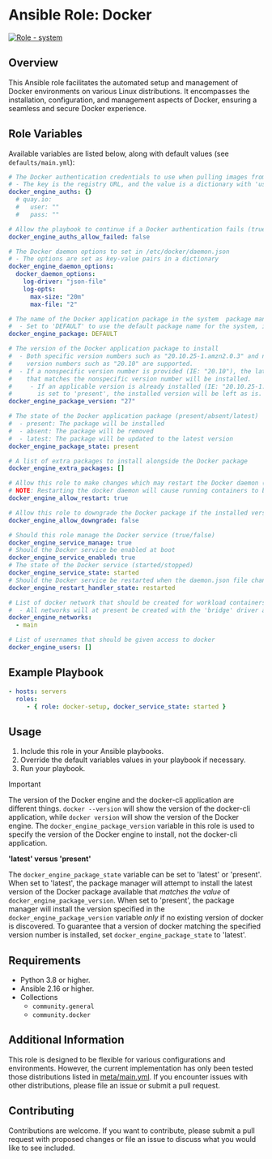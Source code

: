 # Ansible Role: Docker

[![Role - system](https://github.com/syndr/ansible-role-docker_engine/actions/workflows/role-docker_engine.yml/badge.svg)](https://github.com/syndr/ansible-role-docker_engine/actions/workflows/role-docker_engine.yml)

## Overview

This Ansible role facilitates the automated setup and management of Docker environments on various Linux distributions. It encompasses the installation, configuration, and management aspects of Docker, ensuring a seamless and secure Docker experience.

## Role Variables

Available variables are listed below, along with default values (see `defaults/main.yml`):

```yaml
# The Docker authentication credentials to use when pulling images from a registry
# - The key is the registry URL, and the value is a dictionary with 'user' and 'pass' keys
docker_engine_auths: {}
  # quay.io:
  #   user: ""
  #   pass: ""

# Allow the playbook to continue if a Docker authentication fails (true/false)
docker_engine_auths_allow_failed: false

# The Docker daemon options to set in /etc/docker/daemon.json
# - The options are set as key-value pairs in a dictionary
docker_engine_daemon_options:
  docker_daemon_options:
    log-driver: "json-file"
    log-opts:
      max-size: "20m"
      max-file: "2"

# The name of the Docker application package in the system  package manager
#  - Set to 'DEFAULT' to use the default package name for the system, if available
docker_engine_package: DEFAULT

# The version of the Docker application package to install
#  - Both specific version numbers such as "20.10.25-1.amzn2.0.3" and nonspecific
#    version numbers such as "20.10" are supported.
#  - If a nonspecific version number is provided (IE: "20.10"), the latest version of the package
#    that matches the nonspecific version number will be installed.
#     - If an applicable version is already installed (IE: "20.10.25-1.amzn2.0.3"), and package state
#       is set to 'present', the installed version will be left as is.
docker_engine_package_version: "27"

# The state of the Docker application package (present/absent/latest)
#  - present: The package will be installed
#  - absent: The package will be removed
#  - latest: The package will be updated to the latest version
docker_engine_package_state: present

# A list of extra packages to install alongside the Docker package
docker_engine_extra_packages: []

# Allow this role to make changes which may restart the Docker daemon (true/false)
# NOTE: Restarting the docker daemon will cause running containers to be stopped!
docker_engine_allow_restart: true

# Allow this role to downgrade the Docker package if the installed version is newer than the desired version (true/false)
docker_engine_allow_downgrade: false

# Should this role manage the Docker service (true/false)
docker_engine_service_manage: true
# Should the Docker service be enabled at boot
docker_engine_service_enabled: true
# The state of the Docker service (started/stopped)
docker_engine_service_state: started
# Should the Docker service be restarted when the daemon.json file changes
docker_engine_restart_handler_state: restarted

# List of docker network that should be created for workload containers
#  - All networks will at present be created with the 'bridge' driver and 'internal' set to false
docker_engine_networks:
  - main

# List of usernames that should be given access to docker
docker_engine_users: []
```

## Example Playbook

```yaml
- hosts: servers
  roles:
     - { role: docker-setup, docker_service_state: started }
```

## Usage

1. Include this role in your Ansible playbooks.
2. Override the default variables values in your playbook if necessary.
3. Run your playbook.

> [!IMPORTANT]  
> The version of the Docker engine and the docker-cli application are different things. `docker --version` will show the version of the docker-cli application, while `docker version` will show the version of the Docker engine. The `docker_engine_package_version` variable in this role is used to specify the version of the Docker engine to install, not the docker-cli application.

**'latest' versus 'present'**

The `docker_engine_package_state` variable can be set to 'latest' or 'present'. When set to 'latest', the package manager will attempt to install the latest version of the Docker package available that *matches the value* of `docker_engine_package_version`. When set to 'present', the package manager will install the version specified in the `docker_engine_package_version` variable _only_ if no existing version of docker is discovered. To guarantee that a version of docker matching the specified version number is installed, set `docker_engine_package_state` to 'latest'.

## Requirements

- Python 3.8 or higher.
- Ansible 2.16 or higher.
- Collections
    - `community.general`
    - `community.docker`

## Additional Information

This role is designed to be flexible for various configurations and environments. However, the current implementation has only been tested those distributions listed in [meta/main.yml](meta/main.yml). If you encounter issues with other distributions, please file an issue or submit a pull request.


## Contributing

Contributions are welcome. If you want to contribute, please submit a pull request with proposed changes or file an issue to discuss what you would like to see included.
